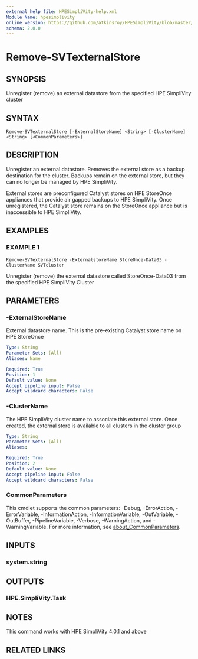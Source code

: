 ```yaml
---
external help file: HPESimpliVity-help.xml
Module Name: hpesimplivity
online version: https://github.com/atkinsroy/HPESimpliVity/blob/master/docs/Get-SVTdatastoreComputeNode.md
schema: 2.0.0
---
```


# Remove-SVTexternalStore

## SYNOPSIS
Unregister (remove) an external datastore from the specified HPE SimpliVity cluster

## SYNTAX

```
Remove-SVTexternalStore [-ExternalStoreName] <String> [-ClusterName] <String> [<CommonParameters>]
```

## DESCRIPTION
Unregister an external datastore.
Removes the external store as a backup destination for the cluster.
Backups remain on the external store, but they can no longer be managed by HPE SimpliVity.

External stores are preconfigured Catalyst stores on HPE StoreOnce appliances that provide air gapped 
backups to HPE SimpliVity.
Once unregistered, the Catalyst store remains on the StoreOnce appliance but
is inaccessible to HPE SimpliVity.

## EXAMPLES

### EXAMPLE 1
```
Remove-SVTexternalStore -ExternalstoreName StoreOnce-Data03 -ClusterName SVTcluster
```

Unregister (remove) the external datastore called StoreOnce-Data03 from the specified 
HPE SimpliVity Cluster

## PARAMETERS

### -ExternalStoreName
External datastore name.
This is the pre-existing Catalyst store name on HPE StoreOnce

```yaml
Type: String
Parameter Sets: (All)
Aliases: Name

Required: True
Position: 1
Default value: None
Accept pipeline input: False
Accept wildcard characters: False
```

### -ClusterName
The HPE SimpliVity cluster name to associate this external store.
Once created, the external store is
available to all clusters in the cluster group

```yaml
Type: String
Parameter Sets: (All)
Aliases:

Required: True
Position: 2
Default value: None
Accept pipeline input: False
Accept wildcard characters: False
```

### CommonParameters
This cmdlet supports the common parameters: -Debug, -ErrorAction, -ErrorVariable, -InformationAction, -InformationVariable, -OutVariable, -OutBuffer, -PipelineVariable, -Verbose, -WarningAction, and -WarningVariable. For more information, see [about_CommonParameters](http://go.microsoft.com/fwlink/?LinkID=113216).

## INPUTS

### system.string
## OUTPUTS

### HPE.SimpliVity.Task
## NOTES
This command works with HPE SimpliVity 4.0.1 and above

## RELATED LINKS

